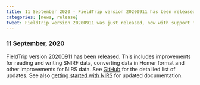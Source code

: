 ```yaml
---
title: 11 September 2020 - FieldTrip version 20200911 has been released
categories: [news, release]
tweet: FieldTrip version 20200911 was just released, now with support for SNIRF and other NIRS improvements. See http://www.fieldtriptoolbox.org/#11-September-2020
---
```


### 11 September, 2020

FieldTrip version [20200911](http://github.com/fieldtrip/fieldtrip/releases/tag/20200911) has been released. This includes improvements for reading and writing SNIRF data, converting data in Homer format and other improvements for NIRS data. See [GitHub](https://github.com/fieldtrip/fieldtrip/compare/20200831...20200911) for the detailled list of updates. See also [getting started with NIRS](http://www.fieldtriptoolbox.org/getting_started/#getting-started-with-nirs-data) for updated documentation.
